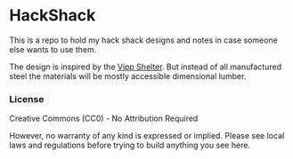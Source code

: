 # HackShack

This is a repo to hold my hack shack designs and notes in case someone else wants to use them.

The design is inspired by the [Vipp Shelter](https://www.vipp.com/en/shelter/the-vipp-shelter/the-vipp-shelter/). But instead of all manufactured steel the materials will be mostly accessible dimensional lumber.

### License

Creative Commons (CC0) - No Attribution Required

However, no warranty of any kind is expressed or implied. Please see local laws and regulations before trying to build anything you see here.
